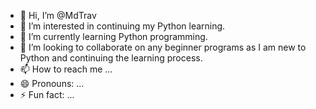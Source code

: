 - 👋 Hi, I’m @MdTrav 
- 👀 I’m interested in continuing my Python learning. 
- 🌱 I’m currently learning Python programming. 
- 💞️ I’m looking to collaborate on any beginner programs as I am new to Python and continuing the learning process. 
- 📫 How to reach me ...
- 😄 Pronouns: ...
- ⚡ Fun fact: ...

<!---
MdTrav/MdTrav is a ✨ special ✨ repository because its `README.md` (this file) appears on your GitHub profile.
You can click the Preview link to take a look at your changes.
--->
